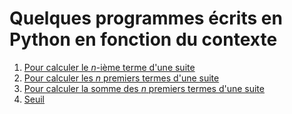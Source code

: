 # Quelques programmes écrits en Python en fonction du contexte

1) [Pour calculer le $n$-ième terme d'une suite](https://github.com/NaturelEtChaud/Math-premiere/blob/main/08%20Suites%20arithm%C3%A9tiques%20et%20g%C3%A9om%C3%A9triques/Python/Suites_Python_I.ipynb)
2) [Pour calculer les $n$ premiers termes d'une suite](https://github.com/NaturelEtChaud/Math-premiere/blob/main/08%20Suites%20arithm%C3%A9tiques%20et%20g%C3%A9om%C3%A9triques/Python/Suites_Python_II.ipynb)
3) [Pour calculer la somme des $n$ premiers termes d'une suite](https://github.com/NaturelEtChaud/Math-premiere/blob/main/08%20Suites%20arithm%C3%A9tiques%20et%20g%C3%A9om%C3%A9triques/Python/Suites_Python_III.ipynb)
4) [Seuil](https://github.com/NaturelEtChaud/Math-premiere/blob/main/08%20Suites%20arithm%C3%A9tiques%20et%20g%C3%A9om%C3%A9triques/Python/Suites_Python_IV.ipynb)
